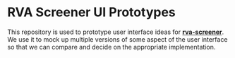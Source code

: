 # RVA Screener UI Prototypes

This repository is used to prototype user interface ideas for **[rva-screener](/codeforamerica/rva-screener/)**. We use it to mock up multiple versions of some aspect of the user interface so that we can compare and decide on the appropriate implementation.


